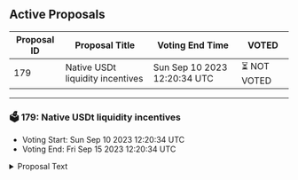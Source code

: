 ## Active Proposals

| Proposal ID | Proposal Title | Voting End Time | VOTED |
|-------------|----------------|-----------------|-------|
| 179 | Native USDt liquidity incentives | Sun Sep 10 2023 12:20:34 UTC | ⏳ NOT VOTED |

---

### 🗳 179: Native USDt liquidity incentives
- Voting Start: Sun Sep 10 2023 12:20:34 UTC
- Voting End: Fri Sep 15 2023 12:20:34 UTC

<details>
<summary>Proposal Text</summary>
 
## Author n- Nick (Community Member)nn## TL;DRnnThe Evmos Community in cooperation with Forge, Steer and Tashi requests 700k EVMOS for USDT liquidity incentives to meaningfully participate in the Kava Rise USDt program and receive KAVA co-incentives.nn## Program n**Duration**: n- 30 days - 700k EVMOSnThe incentives for Forge pools will be liquid staked via Stride or converted via pools to stEVMOS, depending on the conversion rate.nn**Forge/Revert**: n- Stable-pools (no vesting): 25k EVMOS for USDT/axlUSDCnn**Forge/Steer**:n- Variable non-EVMOS-pools / narrow strategy: 50k EVMOS for stATOM/USDTn- Variable Evmos-Pools / wide strategy: 475k EVMOS for stEVMOS/USDTnn**Tashi**: 150k EVMOS - USDT depositsnn## Rationalenn**Forge/Revert stable-pools:** serves as a high incentive-efficient building of USDT liquidity on Evmos, with (for now) the dominant stable asset in Cosmos (axlUSDC).nn**Forge/Steer non-EVMOS-pools:** serve as popular/attractive pairings for LPs with moderate incentive efficiency.nn**Forge/Steer EVMOS-pool:** serves as a positive demand-factor for EVMOS as an asset and brings more liquidity for it. The less demand/liquidity for the reward asset (EVMOS) the higher is the impact from community pool asks on the remaining value of community pool. That’s why every healthy incentive program should consider EVMOS demand/liquidity as an important building block.nn**Tashi Supply/Borrow:** serves as a very high incentive-efficient use of EVMOS to increase USDT deposits. The additionally allocated EVMOS through this proposal would only be used to incentivize the supply market for USDT - different to the Lunar incentive program in which 20% goes towards supply and 80% towards borrowing, resulting in an “efficiency loss” when it comes to USDT deposits to the chain.nnThe received KAVA co-incentives from the Kava Rise USDt program would be allocated in the same proportions as the EVMOS incentives.nnThe incentives could kick off as soon as this proposal passes governance and the multi-sig has time to fill the respective contracts.nnThe already established multi-sig from the Steer and Revert incentives (Prop 159 and 166 respectively) would be used.nn## mSignLPX | Governance WorkstreamnGV | Swiss Staking | Governance WorkstreamnCtrlAltApe | OrbitalApesnJohn | StridenRok | QubelabsnLuis | Interblocnnn**Safe Deployment Address:** [evmos:0xb75ce906a270F7680Faf1A2F6D70F4f28061B87a](https://safe.evmos.org/home?safe=evmos:0xb75ce906a270F7680Faf1A2F6D70F4f28061B87a)nn## CommonwealthnMore details for this proposal can be found in the [Commonwealth](https://commonwealth.im/evmos/discussion/12896-native-usdt-liquidity-incentives) discussion.
</details>
